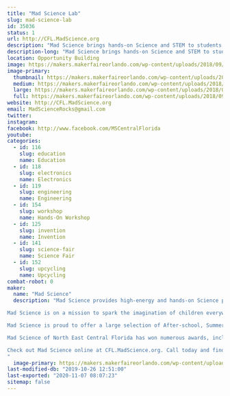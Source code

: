 ```yaml
---
title: "Mad Science Lab"
slug: mad-science-lab
id: 35036
status: 1
url: http://CFL.MadScience.org
description: "Mad Science brings hands-on Science and STEM to students across Central Florida. Come by and learn how creating and making using Science can be FUN!"
description-long: "Mad Science brings hands-on Science and STEM to students across Central Florida. Come by and learn how creating and making using Science can be FUN! We'll have a mix of Free and Paid activities, sure to get your inner Mad Maker Scientist working!"
location: Opportunity Building
image: https://makers.makerfaireorlando.com/wp-content/uploads/2018/09/Mad_Science_Logo_3D_M-1024x854.png
image-primary:
  thumbnail: https://makers.makerfaireorlando.com/wp-content/uploads/2018/09/Mad_Science_Logo_3D_M-150x150.png
  medium: https://makers.makerfaireorlando.com/wp-content/uploads/2018/09/Mad_Science_Logo_3D_M-300x250.png
  large: https://makers.makerfaireorlando.com/wp-content/uploads/2018/09/Mad_Science_Logo_3D_M-1024x854.png
  full: https://makers.makerfaireorlando.com/wp-content/uploads/2018/09/Mad_Science_Logo_3D_M.png
website: http://CFL.MadScience.org
email: MadScienceRocks@gmail.com
twitter: 
instagram: 
facebook: http://www.facebook.com/MSCentralFlorida
youtube: 
categories:
  - id: 116
    slug: education
    name: Education
  - id: 118
    slug: electronics
    name: Electronics
  - id: 119
    slug: engineering
    name: Engineering
  - id: 154
    slug: workshop
    name: Hands-On Workshop
  - id: 125
    slug: invention
    name: Invention
  - id: 141
    slug: science-fair
    name: Science Fair
  - id: 152
    slug: upcycling
    name: Upcycling
combat-robot: 0
maker:
  name: "Mad Science"
  description: "Mad Science provides high-energy and hands-on Science programs for kids aged 2-14. We are the world’s leading fun science provider!

Mad Science is on a mission to spark the imagination of children everywhere with exciting, live, and interactive programs that instill a clear understanding of what science is really about, and how it affects the world around us.

Mad Science is proud to offer a large selection of After-school, Summer, and Preschool programs, as well as Workshops, Special Event Shows,  Birthday Parties, and Camps. All of our programs are led by highly qualified instructors using unique equipment, and are performed at the location of your choice, or at our Mad Science Laboratory! 

Mad Science of North East Central Florida has won numerous awards, including the Business Innovation Award for 2014 from the Oviedo/Winter Springs Chamber, the Gold Daisy Award for Favorite Children's Birthday Party Location for Oviedo Macaroni Kid, and many “Best Of” awards.

Check out Mad Science online at CFL.MadScience.org. Call today and find out just how easy it can be to Spark Imaginative Learning for your child!
"
  image-primary: https://makers.makerfaireorlando.com/wp-content/uploads/2018/09/MixedColorLogo-Small.png
last-modified-db: "2019-10-26 12:51:00"
last-exported: "2020-11-07 08:07:23"
sitemap: false
---
```

